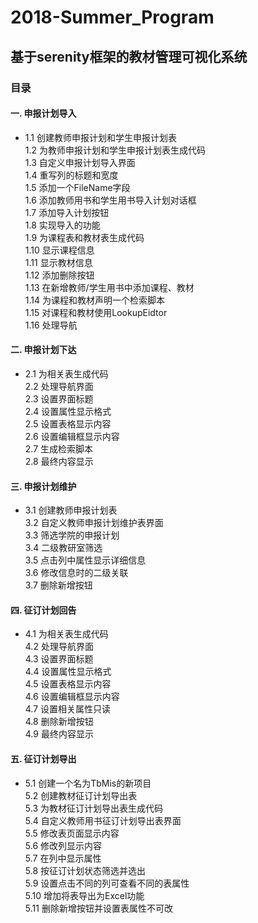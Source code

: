 # 2018-Summer_Program
## 基于serenity框架的教材管理可视化系统 
### 目录  
#### 一.	申报计划导入  
* 1.1	创建教师申报计划和学生申报计划表  
1.2	为教师申报计划和学生申报计划表生成代码	  
1.3	自定义申报计划导入界面	  
1.4	重写列的标题和宽度	  
1.5	添加一个FileName字段	    
1.6	添加教师用书和学生用书导入计划对话框	  
1.7	添加导入计划按钮	  
1.8	实现导入的功能	   
1.9	为课程表和教材表生成代码	    
1.10   显示课程信息	  
1.11	显示教材信息	    
1.12   添加删除按钮	    
1.13	在新增教师/学生用书中添加课程、教材	  
1.14	为课程和教材声明一个检索脚本	  
1.15	对课程和教材使用LookupEidtor	    
1.16   处理导航	  

#### 二.	申报计划下达	  
* 2.1	为相关表生成代码	  
2.2	处理导航界面	  
2.3	设置界面标题	  
2.4	设置属性显示格式    	
2.5	设置表格显示内容	  
2.6	设置编辑框显示内容	  
2.7	生成检索脚本	  
2.8	最终内容显示	  

#### 三.  申报计划维护	  
* 3.1	创建教师申报计划表  	  
3.2	自定义教师申报计划维护表界面  	  
3.3	筛选学院的申报计划	    
3.4	二级教研室筛选	  
3.5	点击列中属性显示详细信息	  
3.6	修改信息时的二级关联	  
3.7	删除新增按钮	  

#### 四.	征订计划回告	  
* 4.1	为相关表生成代码	  
4.2	处理导航界面	  
4.3	设置界面标题	  
4.4	设置属性显示格式	  
4.5	设置表格显示内容	  
4.6	设置编辑框显示内容	  
4.7	设置相关属性只读	  
4.8	删除新增按钮	  
4.9	最终内容显示	  

#### 五.	征订计划导出	  
* 5.1	创建一个名为TbMis的新项目	  
5.2	创建教材征订计划导出表	  
5.3	为教材征订计划导出表生成代码  
5.4	自定义教师用书征订计划导出表界面	  
5.5	修改表页面显示内容	  
5.6	修改列显示内容	  
5.7	在列中显示属性	  
5.8	按征订计划状态筛选并选出	  
5.9	设置点击不同的列可查看不同的表属性	  
5.10	增加将表导出为Excel功能	  
5.11	删除新增按钮并设置表属性不可改	  
